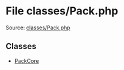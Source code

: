 File classes/Pack.php
=========

Source: [classes/Pack.php](https://github.com/PrestaShop/PrestaShop/blob/1.6.0.1/classes/Pack.php)


Classes
-------

* [PackCore](class.PackCore.md)

